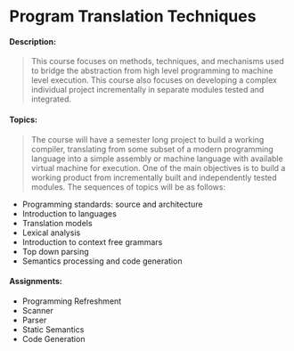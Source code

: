 # Program Translation Techniques

#### Description:
> This course focuses on methods, techniques, and mechanisms used to bridge the abstraction from high level programming to machine level execution. This course also focuses on developing a complex individual project incrementally in separate modules tested and integrated.


#### Topics:
> The course will have a semester long project to build a working compiler, translating from some subset of a modern programming language into a simple assembly or machine language with available virtual machine for execution. One of the main objectives is to build a working product from incrementally built and independently tested modules. The sequences of topics will be as follows:
- Programming standards: source and architecture
- Introduction to languages 
- Translation models
- Lexical analysis
- Introduction to context free grammars
- Top down parsing
- Semantics processing and code generation


#### Assignments:
- Programming Refreshment
- Scanner
- Parser
- Static Semantics
- Code Generation
